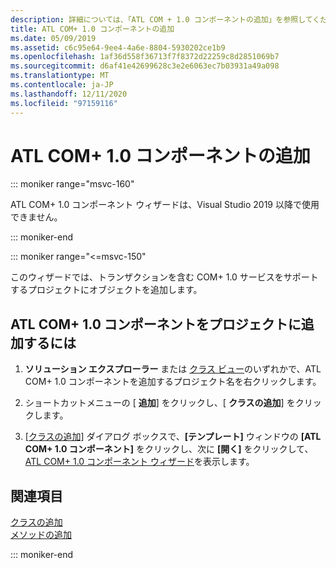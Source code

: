 ```yaml
---
description: 詳細については、「ATL COM + 1.0 コンポーネントの追加」を参照してください。
title: ATL COM+ 1.0 コンポーネントの追加
ms.date: 05/09/2019
ms.assetid: c6c95e64-9ee4-4a6e-8804-5930202ce1b9
ms.openlocfilehash: 1af36d558f36713f7f8372d22259c8d2851069b7
ms.sourcegitcommit: d6af41e42699628c3e2e6063ec7b03931a49a098
ms.translationtype: MT
ms.contentlocale: ja-JP
ms.lasthandoff: 12/11/2020
ms.locfileid: "97159116"
---
```

# <a name="adding-an-atl-com-10-component"></a>ATL COM+ 1.0 コンポーネントの追加

::: moniker range="msvc-160"

ATL COM+ 1.0 コンポーネント ウィザードは、Visual Studio 2019 以降で使用できません。

::: moniker-end

::: moniker range="<=msvc-150"

このウィザードでは、トランザクションを含む COM+ 1.0 サービスをサポートするプロジェクトにオブジェクトを追加します。

## <a name="to-add-an-atl-com-10-component-to-your-project"></a>ATL COM+ 1.0 コンポーネントをプロジェクトに追加するには

1. **ソリューション エクスプローラー** または [クラス ビュー](/visualstudio/ide/viewing-the-structure-of-code)のいずれかで、ATL COM+ 1.0 コンポーネントを追加するプロジェクト名を右クリックします。

1. ショートカットメニューの [ **追加**] をクリックし、[ **クラスの追加**] をクリックします。

1. [[クラスの追加]](../../ide/adding-a-class-visual-cpp.md#add-class-dialog-box) ダイアログ ボックスで、**[テンプレート]** ウィンドウの **[ATL COM+ 1.0 コンポーネント]** をクリックし、次に **[開く]** をクリックして、[ATL COM+ 1.0 コンポーネント ウィザード](../../atl/reference/atl-com-plus-1-0-component-wizard.md)を表示します。

## <a name="see-also"></a>関連項目

[クラスの追加](../../ide/adding-a-class-visual-cpp.md)<br/>
[メソッドの追加](../../ide/adding-a-method-visual-cpp.md)

::: moniker-end
